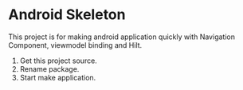 Android Skeleton
=======================================

This project is for making android application quickly with Navigation Component, viewmodel binding and Hilt.

1. Get this project source.
2. Rename package.
3. Start make application.
